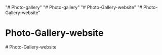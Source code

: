 "# Photo-gallery" 
"# Photo-gallery" 
"# Photo-Gallery-website" 
"# Photo-Gallery-website" 
# Photo-Gallery-website
#   P h o t o - G a l l e r y - w e b s i t e  
 